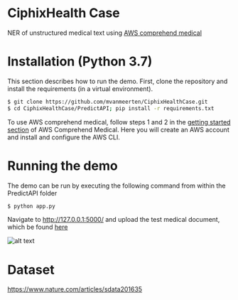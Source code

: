 # CiphixHealth Case
NER of unstructured medical text using [AWS comprehend medical](https://aws.amazon.com/comprehend/medical/)

# Installation (Python 3.7)
This section describes how to run the demo. First, clone the repository and install the requirements (in a virtual environment).
```bash
$ git clone https://github.com/mvanmeerten/CiphixHealthCase.git
$ cd CiphixHealthCase/PredictAPI; pip install -r requirements.txt
```

To use AWS comprehend medical, follow steps 1 and 2 in the [getting started section](https://docs.aws.amazon.com/comprehend/latest/dg/getting-started.html) of AWS Comprehend Medical. Here you will create an AWS account and install and configure the AWS CLI.

# Running the demo
The demo can be run by executing the following command from within the PredictAPI folder
```bash
$ python app.py
```
Navigate to http://127.0.0.1:5000/ and upload the test medical document, which be found [here](https://github.com/mvanmeerten/CiphixHealthCase/blob/master/PredictAPI/documents/MedDocTest.pdf)

![alt text](https://puu.sh/GicTt/2b9cc5fba4.png)

# Dataset
https://www.nature.com/articles/sdata201635
